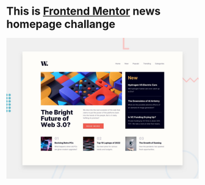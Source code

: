 # This is [Frontend Mentor](https://www.frontendmentor.io) news homepage challange

![Design preview for the News homepage coding challenge](./design/desktop-preview.jpg)


